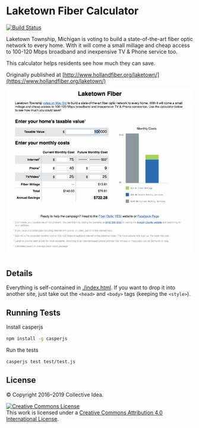 # Laketown Fiber Calculator
[![Build Status](https://travis-ci.org/collectiveidea/laketown.svg?branch=master)](https://travis-ci.org/collectiveidea/laketown)

Laketown Township, Michigan is voting to build a state-of-the-art fiber optic network to every home. With it will come a small millage and cheap access to 100-120 Mbps broadband and inexpensive TV & Phone service too.

This calculator helps residents see how much they can save.

Originally published at [http://www.hollandfiber.org/laketown/](https://www.hollandfiber.org/laketown/)

![Demo of the calculator in action](./demo.gif?raw=true)

## Details

Everything is self-contained in [./index.html](index.html). If you want to drop it into another site, just take out the `<head>` and `<body>` tags (keeping the `<style>`).

## Running Tests

Install casperjs

```bash
npm install -g casperjs
```

Run the tests

```bash
casperjs test test/test.js
```
## License

© Copyright 2016–2019 Collective Idea.

<a rel="license" href="http://creativecommons.org/licenses/by/4.0/"><img alt="Creative Commons License" style="border-width:0" src="https://i.creativecommons.org/l/by/4.0/88x31.png" /></a><br />This work is licensed under a <a rel="license" href="http://creativecommons.org/licenses/by/4.0/">Creative Commons Attribution 4.0 International License</a>.
